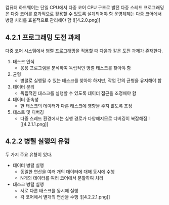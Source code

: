 
컴퓨터 하드웨어는 단일 CPU에서 다중 코어 CPU 구조로 발전
다중 스레드 프로그래밍은 다중 코어를 효과적으로 활용할 수 있도록 설계되어야 함
운영체제는 다중 코어에서 병렬 처리를 효율적으로 관리해야 함
![[4.2.0.png]]

## 4.2.1 프로그래밍 도전 과제
다중 코어 시스템에서 병렬 프로그래밍을 적용할 때 다음과 같은 도전 과제가 존재한다.
1. 태스크 인식
	- 응용 프로그램을 분석하여 독립적인 병렬 태스크를 찾아야 함
2. 균형
	- 병렬로 실행될 수 있는 태스크를 찾아야 하지만, 작업 간의 균형을 유지해야 함
3. 데이터 분리
	- 독립적인 태스크를 실행할 수 있도록 데이터 접근을 조정해야 함
4. 데이터 종속성
	- 한 태스크의 데이터가 다른 태스크에 영향을 주지 않도록 조정
5. 테스트 및 디버깅
	- 다중 스레드 환경에서는 실행 경로가 다양해지므로 디버깅이 복잡해짐
![[4.2.1.1.png]]
## 4.2.2 병렬 실행의 유형
두 가지 주요 유형이 있다.
- 데이터 병렬 실행
	- 동일한 연산을 여러 개의 데이터에 대해 동시에 수행
	- N개의 데이터를 여러 코어에서 분할하여 처리
- 태스크 병렬 실행
	- 서로 다른 태스크를 동시에 실행
	- 각 코어에서 별개의 연산을 수행
![[4.2.2.1.png]]